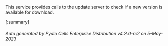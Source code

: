 






This service provides calls to the update server to check if a new version is available for download.

[:summary]

###### Auto generated by Pydio Cells Enterprise Distribution v4.2.0-rc2 on 5-May-2023
